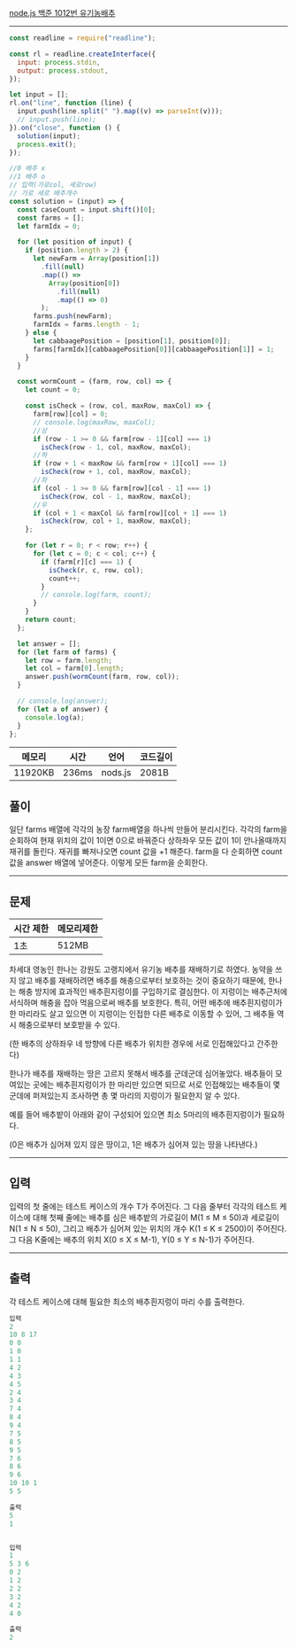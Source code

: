 [node.js 백준 1012번 유기농배추](https://www.acmicpc.net/problem/1012)

---

```javascript
const readline = require("readline");

const rl = readline.createInterface({
  input: process.stdin,
  output: process.stdout,
});

let input = [];
rl.on("line", function (line) {
  input.push(line.split(" ").map((v) => parseInt(v)));
  // input.push(line);
}).on("close", function () {
  solution(input);
  process.exit();
});

//0 배추 x
//1 배추 o
// 입력(가로col, 세로row)
// 가로 세로 배추개수
const solution = (input) => {
  const caseCount = input.shift()[0];
  const farms = [];
  let farmIdx = 0;

  for (let position of input) {
    if (position.length > 2) {
      let newFarm = Array(position[1])
        .fill(null)
        .map(() =>
          Array(position[0])
            .fill(null)
            .map(() => 0)
        );
      farms.push(newFarm);
      farmIdx = farms.length - 1;
    } else {
      let cabbaagePosition = [position[1], position[0]];
      farms[farmIdx][cabbaagePosition[0]][cabbaagePosition[1]] = 1;
    }
  }

  const wormCount = (farm, row, col) => {
    let count = 0;

    const isCheck = (row, col, maxRow, maxCol) => {
      farm[row][col] = 0;
      // console.log(maxRow, maxCol);
      //상
      if (row - 1 >= 0 && farm[row - 1][col] === 1)
        isCheck(row - 1, col, maxRow, maxCol);
      //하
      if (row + 1 < maxRow && farm[row + 1][col] === 1)
        isCheck(row + 1, col, maxRow, maxCol);
      //좌
      if (col - 1 >= 0 && farm[row][col - 1] === 1)
        isCheck(row, col - 1, maxRow, maxCol);
      //우
      if (col + 1 < maxCol && farm[row][col + 1] === 1)
        isCheck(row, col + 1, maxRow, maxCol);
    };

    for (let r = 0; r < row; r++) {
      for (let c = 0; c < col; c++) {
        if (farm[r][c] === 1) {
          isCheck(r, c, row, col);
          count++;
        }
        // console.log(farm, count);
      }
    }
    return count;
  };

  let answer = [];
  for (let farm of farms) {
    let row = farm.length;
    let col = farm[0].length;
    answer.push(wormCount(farm, row, col));
  }

  // console.log(answer);
  for (let a of answer) {
    console.log(a);
  }
};
```

| 메모리  | 시간  | 언어    | 코드길이 |
| ------- | ----- | ------- | -------- |
| 11920KB | 236ms | nods.js | 2081B    |

## 풀이

일단 farms 배열에 각각의 농장 farm배열을 하나씩 만들어 분리시킨다.
각각의 farm을 순회하여 현재 위치의 값이 1이면 0으로 바꿔준다 상하좌우 모든 값이 1이 안나올때까지 재귀를 돌린다.
재귀를 빠져나오면 count 값을 +1 해준다.
farm을 다 순회하면 count값을 answer 배열에 넣어준다.
이렇게 모든 farm을 순회한다.

---

## 문제

| 시간 제한 | 메모리제한 |
| --------- | ---------- |
| 1초       | 512MB      |

차세대 영농인 한나는 강원도 고랭지에서 유기농 배추를 재배하기로 하였다. 농약을 쓰지 않고 배추를 재배하려면 배추를 해충으로부터 보호하는 것이 중요하기 때문에, 한나는 해충 방지에 효과적인 배추흰지렁이를 구입하기로 결심한다. 이 지렁이는 배추근처에 서식하며 해충을 잡아 먹음으로써 배추를 보호한다. 특히, 어떤 배추에 배추흰지렁이가 한 마리라도 살고 있으면 이 지렁이는 인접한 다른 배추로 이동할 수 있어, 그 배추들 역시 해충으로부터 보호받을 수 있다.

(한 배추의 상하좌우 네 방향에 다른 배추가 위치한 경우에 서로 인접해있다고 간주한다)

한나가 배추를 재배하는 땅은 고르지 못해서 배추를 군데군데 심어놓았다. 배추들이 모여있는 곳에는 배추흰지렁이가 한 마리만 있으면 되므로 서로 인접해있는 배추들이 몇 군데에 퍼져있는지 조사하면 총 몇 마리의 지렁이가 필요한지 알 수 있다.

예를 들어 배추밭이 아래와 같이 구성되어 있으면 최소 5마리의 배추흰지렁이가 필요하다.

(0은 배추가 심어져 있지 않은 땅이고, 1은 배추가 심어져 있는 땅을 나타낸다.)

---

## 입력

입력의 첫 줄에는 테스트 케이스의 개수 T가 주어진다. 그 다음 줄부터 각각의 테스트 케이스에 대해 첫째 줄에는 배추를 심은 배추밭의 가로길이 M(1 ≤ M ≤ 50)과 세로길이 N(1 ≤ N ≤ 50), 그리고 배추가 심어져 있는 위치의 개수 K(1 ≤ K ≤ 2500)이 주어진다. 그 다음 K줄에는 배추의 위치 X(0 ≤ X ≤ M-1), Y(0 ≤ Y ≤ N-1)가 주어진다.

---

## 출력

각 테스트 케이스에 대해 필요한 최소의 배추흰지렁이 마리 수를 출력한다.

```javascript
입력
2
10 8 17
0 0
1 0
1 1
4 2
4 3
4 5
2 4
3 4
7 4
8 4
9 4
7 5
8 5
9 5
7 6
8 6
9 6
10 10 1
5 5

출력
5
1


입력
1
5 3 6
0 2
1 2
2 2
3 2
4 2
4 0

출력
2
```
